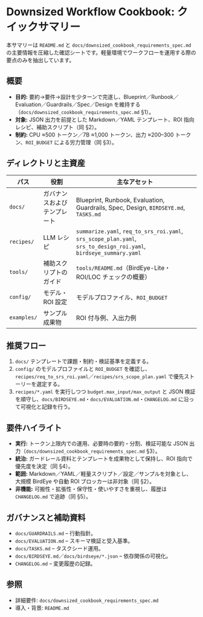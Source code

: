 # Downsized Workflow Cookbook: クイックサマリー

本サマリーは `README.md` と `docs/downsized_cookbook_requirements_spec.md` の主要情報を圧縮した確認シートです。軽量環境でワークフローを運用する際の要点のみを抽出しています。

## 概要
- **目的:** 要約→要件→設計を少ターンで完遂し、Blueprint／Runbook／Evaluation／Guardrails／Spec／Design を維持する（`docs/downsized_cookbook_requirements_spec.md` §1）。
- **対象:** JSON 出力を前提とした Markdown／YAML テンプレート、ROI 指向レシピ、補助スクリプト（同 §2）。
- **制約:** CPU ≈500 トークン／7B ≈1,000 トークン、出力 ≈200–300 トークン、`ROI_BUDGET` による労力管理（同 §3）。

## ディレクトリと主資産
| パス | 役割 | 主なアセット |
| --- | --- | --- |
| `docs/` | ガバナンスおよびテンプレート | Blueprint, Runbook, Evaluation, Guardrails, Spec, Design, `BIRDSEYE.md`, `TASKS.md` |
| `recipes/` | LLM レシピ | `summarize.yaml`, `req_to_srs_roi.yaml`, `srs_scope_plan.yaml`, `srs_to_design_roi.yaml`, `birdseye_summary.yaml` |
| `tools/` | 補助スクリプトのガイド | `tools/README.md`（BirdEye-Lite・ROI/LOC チェックの概要） |
| `config/` | モデル・ROI 設定 | モデルプロファイル、`ROI_BUDGET` |
| `examples/` | サンプル成果物 | ROI 付与例、入出力例 |

## 推奨フロー
1. `docs/` テンプレートで課題・制約・検証基準を定義する。
2. `config/` のモデルプロファイルと `ROI_BUDGET` を確認し、`recipes/req_to_srs_roi.yaml`／`recipes/srs_scope_plan.yaml` で優先ストーリーを選定する。
3. `recipes/*.yaml` を実行しつつ `budget.max_input/max_output` と JSON 検証を順守し、`docs/BIRDSEYE.md`・`docs/EVALUATION.md`・`CHANGELOG.md` に沿って可視化と記録を行う。

## 要件ハイライト
- **実行:** トークン上限内での運用、必要時の要約・分割、検証可能な JSON 出力（`docs/downsized_cookbook_requirements_spec.md` §3）。
- **統治:** ガードレール資料とテンプレートを成果物として保持し、ROI 指向で優先度を決定（同 §4）。
- **範囲:** Markdown／YAML／軽量スクリプト／設定／サンプルを対象とし、大規模 BirdEye や自動 ROI ブロッカーは非対象（同 §2）。
- **非機能:** 可搬性・拡張性・保守性・使いやすさを重視し、履歴は `CHANGELOG.md` で追跡（同 §5）。

## ガバナンスと補助資料
- `docs/GUARDRAILS.md` – 行動指針。
- `docs/EVALUATION.md` – スキーマ検証と受入基準。
- `docs/TASKS.md` – タスクシード運用。
- `docs/BIRDSEYE.md`／`docs/birdseye/*.json` – 依存関係の可視化。
- `CHANGELOG.md` – 変更履歴の記録。

## 参照
- 詳細要件: `docs/downsized_cookbook_requirements_spec.md`
- 導入・背景: `README.md`
